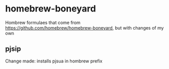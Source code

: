 # homebrew-boneyard

Hombrew formulaes that come from https://github.com/homebrew/homebrew-boneyard, but with changes of my own

## pjsip

Change made: installs pjsua in hombrew prefix

